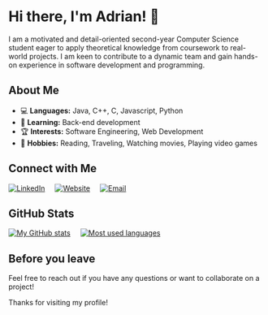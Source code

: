 # Hi there, I'm Adrian! 👋

I am a motivated and detail-oriented second-year Computer Science student eager to apply theoretical knowledge from coursework to real-world projects. I am keen to contribute to a dynamic team and gain hands-on experience in software development and programming.

## About Me

- 💻 **Languages:** Java, C++, C, Javascript, Python
- 🌱 **Learning:** Back-end development
- 🏆 **Interests:** Software Engineering, Web Development
- 🎨 **Hobbies:** Reading, Traveling, Watching movies, Playing video games

## Connect with Me

[![LinkedIn](https://img.shields.io/badge/LinkedIn-0077B5?style=for-the-badge&logo=linkedin&logoColor=white)](https://www.linkedin.com/in/adrian-mosnegutu/) &nbsp; &nbsp;
[![Website](https://img.shields.io/badge/Website-000000?style=for-the-badge&logo=github&logoColor=white)](https://adrianmosnegutu.github.io/) &nbsp; &nbsp;
[![Email](https://img.shields.io/badge/Email-EA4335?style=for-the-badge&logo=gmail&logoColor=white)](mailto:adrianmosnegutuioan@yahoo.com)

## GitHub Stats

[![My GitHub stats](https://github-readme-stats.vercel.app/api?username=AdrianMosnegutu&show_icons=true&theme=catppuccin_mocha)](https://github.com/anuraghazra/github-readme-stats.git) &nbsp; &nbsp;
[![Most used languages](https://github-readme-stats.vercel.app/api/top-langs/?username=AdrianMosnegutu&show_icons=true&layout=donut&theme=catppuccin_mocha)](https://github.com/anuraghazra/github-readme-stats)

## Before you leave

Feel free to reach out if you have any questions or want to collaborate on a project!

Thanks for visiting my profile!
